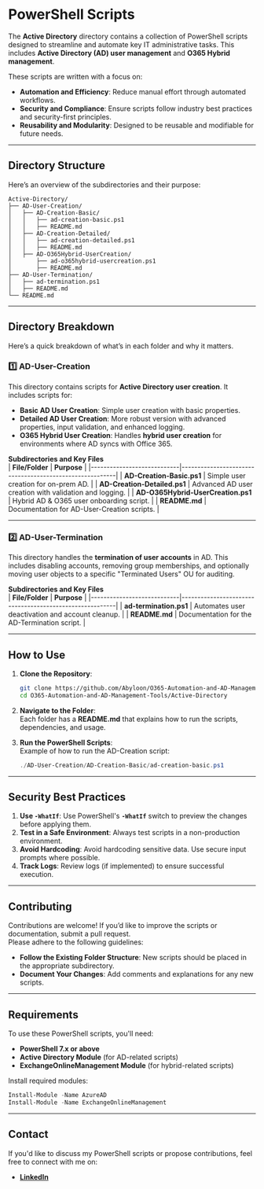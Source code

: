 # PowerShell Scripts

The **Active Directory** directory contains a collection of PowerShell scripts designed to streamline and automate key IT administrative tasks. This includes **Active Directory (AD) user management** and **O365 Hybrid management**.

These scripts are written with a focus on:  
- **Automation and Efficiency**: Reduce manual effort through automated workflows.  
- **Security and Compliance**: Ensure scripts follow industry best practices and security-first principles.  
- **Reusability and Modularity**: Designed to be reusable and modifiable for future needs.  

---

## **Directory Structure**
Here’s an overview of the subdirectories and their purpose:  

```
Active-Directory/
├── AD-User-Creation/
│   ├── AD-Creation-Basic/
│   │   ├── ad-creation-basic.ps1
│   │   ├── README.md
│   ├── AD-Creation-Detailed/
│   │   ├── ad-creation-detailed.ps1
│   │   ├── README.md
│   ├── AD-O365Hybrid-UserCreation/
│       ├── ad-o365hybrid-usercreation.ps1
│       ├── README.md
├── AD-User-Termination/
│   ├── ad-termination.ps1
│   ├── README.md
└── README.md
```

---

## **Directory Breakdown**
Here’s a quick breakdown of what’s in each folder and why it matters.

### **1️⃣ AD-User-Creation**
This directory contains scripts for **Active Directory user creation**. It includes scripts for:  
- **Basic AD User Creation**: Simple user creation with basic properties.  
- **Detailed AD User Creation**: More robust version with advanced properties, input validation, and enhanced logging.  
- **O365 Hybrid User Creation**: Handles **hybrid user creation** for environments where AD syncs with Office 365.  

**Subdirectories and Key Files**  
| **File/Folder**              | **Purpose**                                              |
|----------------------------|---------------------------------------------------------|
| **AD-Creation-Basic.ps1**    | Simple user creation for on-prem AD.                      |
| **AD-Creation-Detailed.ps1** | Advanced AD user creation with validation and logging.   |
| **AD-O365Hybrid-UserCreation.ps1** | Hybrid AD & O365 user onboarding script.           |
| **README.md**                 | Documentation for AD-User-Creation scripts.              |

---

### **2️⃣ AD-User-Termination**
This directory handles the **termination of user accounts** in AD. This includes disabling accounts, removing group memberships, and optionally moving user objects to a specific "Terminated Users" OU for auditing.  

**Subdirectories and Key Files**  
| **File/Folder**              | **Purpose**                                              |
|----------------------------|---------------------------------------------------------|
| **ad-termination.ps1**       | Automates user deactivation and account cleanup.         |
| **README.md**                | Documentation for the AD-Termination script.             |

---

## **How to Use**
1. **Clone the Repository**:  
   ```bash
   git clone https://github.com/Abyloon/O365-Automation-and-AD-Management-Tools.git
   cd O365-Automation-and-AD-Management-Tools/Active-Directory
   ```

2. **Navigate to the Folder**:  
   Each folder has a **README.md** that explains how to run the scripts, dependencies, and usage.  

3. **Run the PowerShell Scripts**:  
   Example of how to run the AD-Creation script:  
   ```powershell
   ./AD-User-Creation/AD-Creation-Basic/ad-creation-basic.ps1
   ```

---

## **Security Best Practices**
1. **Use `-WhatIf`**: Use PowerShell's **`-WhatIf`** switch to preview the changes before applying them.  
2. **Test in a Safe Environment**: Always test scripts in a non-production environment.  
3. **Avoid Hardcoding**: Avoid hardcoding sensitive data. Use secure input prompts where possible.  
4. **Track Logs**: Review logs (if implemented) to ensure successful execution.  

---

## **Contributing**
Contributions are welcome! If you’d like to improve the scripts or documentation, submit a pull request.  
Please adhere to the following guidelines:  
- **Follow the Existing Folder Structure**: New scripts should be placed in the appropriate subdirectory.  
- **Document Your Changes**: Add comments and explanations for any new scripts.  

---

## **Requirements**
To use these PowerShell scripts, you'll need:  
- **PowerShell 7.x or above**  
- **Active Directory Module** (for AD-related scripts)  
- **ExchangeOnlineManagement Module** (for hybrid-related scripts)  

Install required modules:  
```powershell
Install-Module -Name AzureAD
Install-Module -Name ExchangeOnlineManagement
```

---

## **Contact**
If you'd like to discuss my PowerShell scripts or propose contributions, feel free to connect with me on:  
- **[LinkedIn](https://www.linkedin.com/in/helen-najar)**
